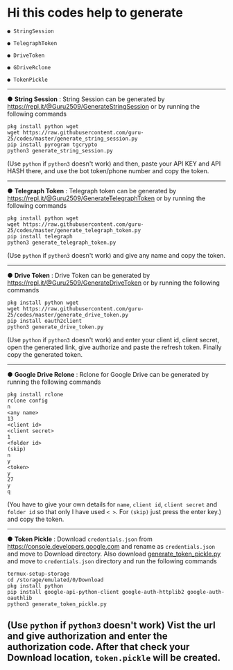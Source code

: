# Hi this codes help to generate
```
● StringSession
```
```
● TelegraphToken
```
```
● DriveToken
```
```
● GDriveRclone
```
```
● TokenPickle
```

-----

● **String Session** : String Session can be generated by https://repl.it/@Guru2509/GenerateStringSession or by running the following commands
```
pkg install python wget
wget https://raw.githubusercontent.com/guru-25/codes/master/generate_string_session.py
pip install pyrogram tgcrypto
python3 generate_string_session.py
```
(Use `python` if `python3` doesn't work) and then, paste your API KEY and API HASH there, and use the bot token/phone number and copy the token.

-----

● **Telegraph Token** : Telegraph token can be generated by https://repl.it/@Guru2509/GenerateTelegraphToken or by running the following commands
```
pkg install python wget
wget https://raw.githubusercontent.com/guru-25/codes/master/generate_telegraph_token.py
pip install telegraph
python3 generate_telegraph_token.py
```
(Use `python` if `python3` doesn't work) and give any name and copy the token.

-----

● **Drive Token** : Drive Token can be generated by https://repl.it/@Guru2509/GenerateDriveToken or by running the following commands
```
pkg install python wget
wget https://raw.githubusercontent.com/guru-25/codes/master/generate_drive_token.py
pip install oauth2client
python3 generate_drive_token.py
```
(Use `python` if `python3` doesn't work) and enter your client id, client secret, open the generated link, give authorize and paste the refresh token. Finally copy the generated token.

-----

● **Google Drive Rclone** : Rclone for Google Drive can be generated by running the following commands
```
pkg install rclone
rclone config
n
<any name>
13
<client id>
<client secret>
1
<folder id>
(skip)
n
y
<token>
y
27
y
q
```
(You have to give your own details for `name`, `client id`, `client secret` and `folder id` so that only I have used `< >`.
For `(skip)` just press the enter key.) and copy the token.

-----

● **Token Pickle** : Download `credentials.json` from https://console.developers.google.com and rename as `credentials.json` and move to Download directory. Also download [generate_token_pickle.py](https://raw.githubusercontent.com/Guru-25/Codes/master/generate_token_pickle.py) and move to `credentials.json` directory and run the following commands 
```
termux-setup-storage
cd /storage/emulated/0/Download
pkg install python
pip install google-api-python-client google-auth-httplib2 google-auth-oauthlib
python3 generate_token_pickle.py
```
(Use `python` if `python3` doesn't work) Vist the url and give authorization and enter the authorization code. After that check your Download location, `token.pickle` will be created.
-----
